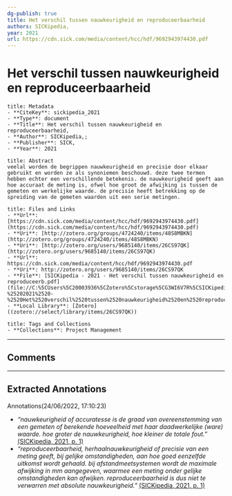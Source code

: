 ```yaml
---
dg-publish: true
title: Het verschil tussen nauwkeurigheid en reproduceerbaarheid
authors: SICKipedia,
year: 2021 
url: https://cdn.sick.com/media/content/hcc/hdf/9692943974430.pdf
---
```


# Het verschil tussen nauwkeurigheid en reproduceerbaarheid

```ad-info
title: Metadata
- **CiteKey**: sickipedia_2021
- **Type**: document
- **Title**: Het verschil tussen nauwkeurigheid en reproduceerbaarheid, 
- **Author**: SICKipedia,;  
- **Publisher**: SICK,
- **Year**: 2021 
```
```ad-quote
title: Abstract
veelal worden de begrippen nauwkeurigheid en precisie door elkaar gebruikt en worden ze als synoniemen beschouwd. deze twee termen hebben echter een verschillende betekenis. de nauwkeurigheid geeft aan hoe accuraat de meting is, ofwel hoe groot de afwijking is tussen de gemeten en werkelijke waarde. de precisie heeft betrekking op de spreiding van de gemeten waarden uit een serie metingen.
```
```ad-abstract
title: Files and Links
- **Url**: [https://cdn.sick.com/media/content/hcc/hdf/9692943974430.pdf](https://cdn.sick.com/media/content/hcc/hdf/9692943974430.pdf)
- **Uri**: [http://zotero.org/groups/4724240/items/48S8MBKN](http://zotero.org/groups/4724240/items/48S8MBKN)
- **Uri**: [http://zotero.org/users/9685140/items/26CS97QK](http://zotero.org/users/9685140/items/26CS97QK)
- **Url**: https://cdn.sick.com/media/content/hcc/hdf/9692943974430.pdf
- **Uri**: http://zotero.org/users/9685140/items/26CS97QK
- **File**: [SICKipedia - 2021 - Het verschil tussen nauwkeurigheid en reproduceerb.pdf](file://C:%5CUsers%5C20003936%5CZotero%5Cstorage%5CG3WI6V7R%5CSICKipedia%2520-%25202021%2520-%2520Het%2520verschil%2520tussen%2520nauwkeurigheid%2520en%2520reproduceerb.pdf)
- **Local Library**: [Zotero]((zotero://select/library/items/26CS97QK))
```
```ad-note
title: Tags and Collections
- **Collections**: Project Management
```

----

## Comments



----

## Extracted Annotations
Annotations(24/06/2022, 17:10:23)
- *“nauwkeurigheid of accuratesse is de graad van overeenstemming van een gemeten of berekende hoeveelheid met haar daadwerkelijke (ware) waarde. hoe groter de nauwkeurigheid, hoe kleiner de totale fout.”* [(SICKipedia, 2021, p. 1)](zotero://open-pdf/library/items/G3WI6V7R?page=1&annotation=ECLFRYYH)
- *“reproduceerbaarheid, herhaalnauwkeurigheid of precisie van een meting geeft, bij gelijke omstandigheden, aan hoe goed eenzelfde uitkomst wordt gehaald. bij afstandmeetsystemen wordt de maximale afwijking in mm aangegeven, waarmee een meting onder gelijke omstandigheden kan afwijken. reproduceerbaarheid is dus niet te verwarren met absolute nauwkeurigheid.”* [(SICKipedia, 2021, p. 1)](zotero://open-pdf/library/items/G3WI6V7R?page=1&annotation=INDJUSX9)

